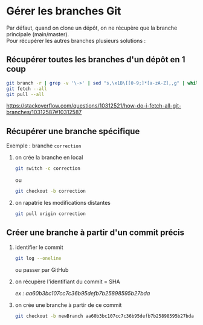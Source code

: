# Gérer les branches Git

Par défaut, quand on clone un dépôt, on ne récupère que la branche principale
(main/master).  
Pour récupérer les autres branches plusieurs solutions :

## Récupérer toutes les branches d'un dépôt en 1 coup

```bash
git branch -r | grep -v '\->' | sed "s,\x1B\[[0-9;]*[a-zA-Z],,g" | while read remote; do git branch --track "${remote#origin/}" "$remote"; done
git fetch --all
git pull --all
```

<https://stackoverflow.com/questions/10312521/how-do-i-fetch-all-git-branches/10312587#10312587>

## Récupérer une branche spécifique

Exemple : branche `correction`

1. on crée la branche en local

    ```bash
    git switch -c correction
    ```

    ou

    ```bash
    git checkout -b correction
    ```

2. on rapatrie les modifications distantes

    ```bash
    git pull origin correction
    ```

## Créer une branche à partir d'un commit précis

1. identifier le commit

    ```bash
    git log --oneline
    ```

    ou passer par GitHub

2. on récupère l'identifiant du commit = SHA

    _ex : aa60b3bc107cc7c36b95defb7b25898595b27bda_

3. on crée une branche à partir de ce commit

    ```bash
    git checkout -b newBranch aa60b3bc107cc7c36b95defb7b25898595b27bda
    ```
